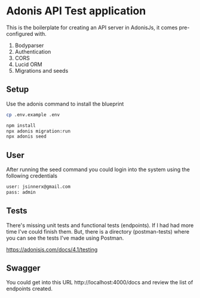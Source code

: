 # Adonis API Test application

This is the boilerplate for creating an API server in AdonisJs, it comes pre-configured with.

1. Bodyparser
2. Authentication
3. CORS
4. Lucid ORM
5. Migrations and seeds

## Setup

Use the adonis command to install the blueprint

```bash
cp .env.example .env

npm install
npx adonis migration:run
npx adonis seed
```

## User

After running the seed command you could login into the system using the following credentials

```bash
user: jsinnerx@gmail.com
pass: admin
```

## Tests

There's missing unit tests and functional tests (endpoints). If I had had more time I've could finish them. But, there is a directory (postman-tests) where you can see the tests I've made using Postman.

https://adonisjs.com/docs/4.1/testing

## Swagger

You could get into this URL http://localhost:4000/docs and review the list of endpoints created.
